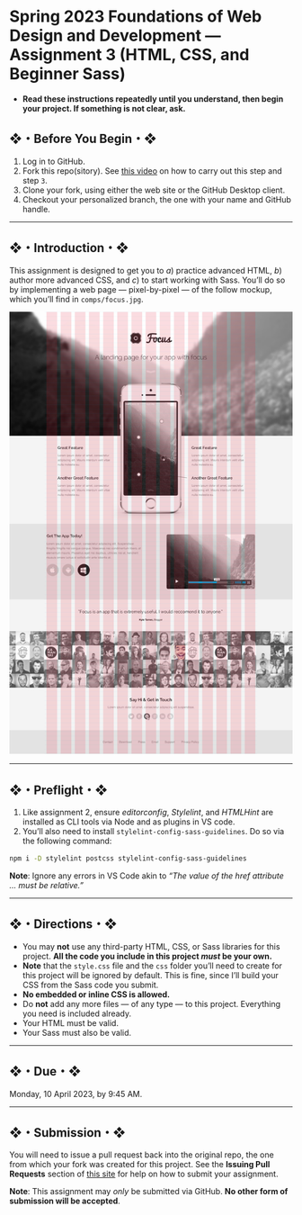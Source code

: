 # Spring 2023 Foundations of Web Design and Development — Assignment 3 (HTML, CSS, and Beginner Sass)

* **Read these instructions repeatedly until you understand, then begin your project. If something is not clear, ask.**

## ❖・Before You Begin・❖

1. Log in to GitHub.
2. Fork this repo(sitory). See [this video](http://code-warrior.github.io/tutorials/git/github/forking-and-cloning-at-the-github-web-site/) on how to carry out this step and step `3`.
3. Clone your fork, using either the web site or the GitHub Desktop client.
4. Checkout your personalized branch, the one with your name and GitHub handle.

---

## ❖・Introduction・❖

This assignment is designed to get you to _a_) practice advanced HTML, _b_) author more advanced CSS, and _c_) to start working with Sass. You’ll do so by implementing a web page — pixel-by-pixel — of the follow mockup, which you’ll find in `comps/focus.jpg`.

![Image of focus.jpg](comps/focus.jpg)

---

## ❖・Preflight・❖

1. Like assignment 2, ensure _editorconfig_, _Stylelint_, and _HTMLHint_ are installed as CLI tools via Node and as plugins in VS code.
2. You’ll also need to install `stylelint-config-sass-guidelines`. Do so via the following command:

```bash
npm i -D stylelint postcss stylelint-config-sass-guidelines
```

**Note**: Ignore any errors in VS Code akin to _“The value of the href attribute ... must be relative.”_

---

## ❖・Directions・❖

* You may **not** use any third-party HTML, CSS, or Sass libraries for this project. **All the code you include in this project _must_ be your own.**
* **Note** that the `style.css` file and the `css` folder you’ll need to create for this project will be ignored by default. This is fine, since I’ll build your CSS from the Sass code you submit.
* **No embedded or inline CSS is allowed.**
* Do **not** add any more files — of any type — to this project. Everything you need is included already.
* Your HTML must be valid.
* Your Sass must also be valid.

---

## ❖・Due・❖

Monday, 10 April 2023, by 9:45 AM.

---

## ❖・Submission・❖

You will need to issue a pull request back into the original repo, the one from which your fork was created for this project. See the **Issuing Pull Requests** section of [this site](http://code-warrior.github.io/tutorials/git/github/index.html) for help on how to submit your assignment.

**Note**: This assignment may *only* be submitted via GitHub. **No other form of submission will be accepted**.
